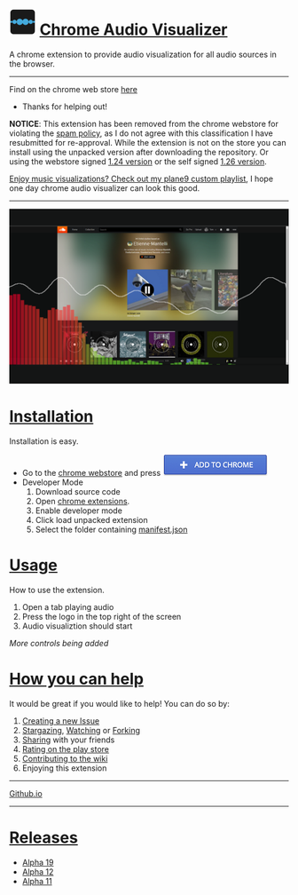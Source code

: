 # [![logo](/icon48.png)](https://goo.gl/Xx4vje) [Chrome Audio Visualizer](#-chrome-audio-visualizerchrome-audio-visualizer)

A chrome extension to provide audio visualization for all audio sources in the browser.

---

Find on the chrome web store [here](https://goo.gl/Xx4vje)

- Thanks for helping out!

**NOTICE**: This extension has been removed from the chrome webstore for violating the [spam policy](https://developer.chrome.com/webstore/program_policies#spam), as I do not agree with this classification I have resubmitted for re-approval. While the extension is not on the store you can install using the unpacked version after downloading the repository. Or using the webstore signed [1.24 version](https://github.com/Douile/Chrome-Audio-Visualizer/releases/download/v1.26/chrome-audio-visualizer-v1.24.crx) or the self signed [1.26 version](https://github.com/Douile/Chrome-Audio-Visualizer/releases/download/v1.26/chrome-audio-visualizer-v1.26.crx).

[Enjoy music visualizations? Check out my plane9 custom playlist](https://gist.github.com/Douile/640bc92c624090ea0f7758a021bfbd71), I hope one day chrome audio visualizer can look this good.

---

[![screenshot](/GIT/audioVisScreen2.png)](https://goo.gl/Xx4vje)

# [Installation](#installation)

Installation is easy.
* Go to the [chrome webstore](https://goo.gl/Xx4vje) and press [![Add to Chrome](/GIT/addToChrome.png)](https://goo.gl/Xx4vje)
* Developer Mode
  1. Download source code
  2. Open [chrome extensions](chrome://extensions).
  3. Enable developer mode
  4. Click load unpacked extension
  5. Select the folder containing [manifest.json](/manifest.json)

# [Usage](#usage)
How to use the extension.
1. Open a tab playing audio
2. Press the logo in the top right of the screen
3. Audio visualiztion should start

*More controls being added*

# [How you can help](#how-you-can-help)
It would be great if you would like to help! You can do so by:
1. [Creating a new Issue](https://github.com/Douile/Chrome-Audio-Visualizer/issues/new)
2. [Stargazing](https://github.com/Douile/Chrome-Audio-Visualizer/stargazers), [Watching](https://github.com/Douile/Chrome-Audio-Visualizer/watchers) or [Forking](https://github.com/Douile/Chrome-Audio-Visualizer/network#fork-destination-box)
3. [Sharing](https://plus.google.com/share?app=110&url=https%3A%2F%2Fchrome.google.com%2Fwebstore%2Fdetail%2Faudio-visualizer%2Fcaajjjkijcgmagpdjgadkodpgnmajcej) with your friends
4. [Rating on the play store](https://chrome.google.com/webstore/detail/audio-visualizer/caajjjkijcgmagpdjgadkodpgnmajcej/reviews)
5. [Contributing to the wiki](https://github.com/Douile/Chrome-Audio-Visualizer/wiki/_new)
6. Enjoying this extension

---

[Github.io](https://douile.github.io/Chrome-Audio-Visualizer/)

---

# [Releases](#releases)

* [Alpha 19](https://github.com/Douile/Chrome-Audio-Visualizer/releases/tag/1.19)
* [Alpha 12](https://github.com/Douile/Chrome-Audio-Visualizer/releases/tag/1.12)
* [Alpha 11](https://github.com/Douile/Chrome-Audio-Visualizer/releases/tag/1.11)

